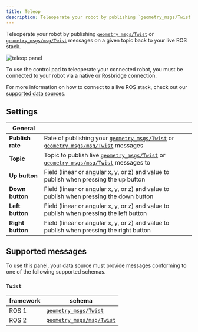 ```yaml
---
title: Teleop
description: Teleoperate your robot by publishing `geometry_msgs/Twist` or `geometry_msgs/msg/Twist` messages on a given topic back to your live ROS stack.
---
```


Teleoperate your robot by publishing [`geometry_msgs/Twist`](https://docs.ros.org/en/api/geometry_msgs/html/msg/Twist.html) or [`geometry_msgs/msg/Twist`](https://github.com/ros2/common_interfaces/blob/master/geometry_msgs/msg/Twist.msg) messages on a given topic back to your live ROS stack.

![teleop panel](/img/docs/studio/panels/teleop/panel.webp)

To use the control pad to teleoperate your connected robot, you must be connected to your robot via a native or Rosbridge connection.

For more information on how to connect to a live ROS stack, check out our [supported data sources](/docs/studio/connection/data-sources).

## Settings

| General          |                                                                                                                                                                                                                                            |
| ---------------- | ------------------------------------------------------------------------------------------------------------------------------------------------------------------------------------------------------------------------------------------ |
| **Publish rate** | Rate of publishing your [`geometry_msgs/Twist`](https://docs.ros.org/en/api/geometry_msgs/html/msg/Twist.html) or [`geometry_msgs/msg/Twist`](https://github.com/ros2/common_interfaces/blob/master/geometry_msgs/msg/Twist.msg) messages  |
| **Topic**        | Topic to publish live [`geometry_msgs/Twist`](https://docs.ros.org/en/api/geometry_msgs/html/msg/Twist.html) or [`geometry_msgs/msg/Twist`](https://github.com/ros2/common_interfaces/blob/master/geometry_msgs/msg/Twist.msg) messages to |
| **Up button**    | Field (linear or angular x, y, or z) and value to publish when pressing the up button                                                                                                                                                      |
| **Down button**  | Field (linear or angular x, y, or z) and value to publish when pressing the down button                                                                                                                                                    |
| **Left button**  | Field (linear or angular x, y, or z) and value to publish when pressing the left button                                                                                                                                                    |
| **Right button** | Field (linear or angular x, y, or z) and value to publish when pressing the right button                                                                                                                                                   |

## Supported messages

To use this panel, your data source must provide messages conforming to one of the following supported schemas.

### `Twist`

| framework | schema                                                                                                         |
| --------- | -------------------------------------------------------------------------------------------------------------- |
| ROS 1     | [`geometry_msgs/Twist`](https://docs.ros.org/en/noetic/api/std_msgs/html/msg/ColorRGBA.html)                   |
| ROS 2     | [`geometry_msgs/msg/Twist`](https://github.com/ros2/common_interfaces/blob/master/geometry_msgs/msg/Twist.msg) |
